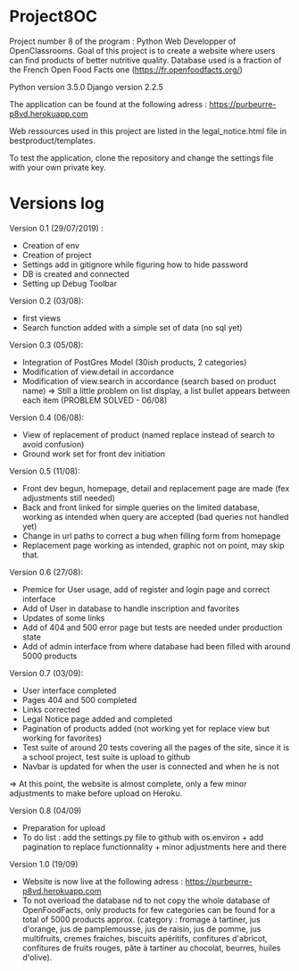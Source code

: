 # Project8OC

Project number 8 of the program : Python Web Developper of OpenClassrooms. Goal of this project is to create a website where users can find products of better nutritive quality. Database used is a fraction of the French Open Food Facts one (https://fr.openfoodfacts.org/)

Python version 3.5.0
Django version 2.2.5

The application can be found at the following adress : https://purbeurre-p8vd.herokuapp.com

Web ressources used in this project are listed in the legal_notice.html file in bestproduct/templates. 

To test the application, clone the repository and change the settings file with your own private key.

# Versions log

Version 0.1 (29/07/2019) :
- Creation of env
- Creation of project
- Settings add in gitignore while figuring how to hide password
- DB is created and connected
- Setting up Debug Toolbar

Version 0.2 (03/08):
- first views
- Search function added with a simple set of data (no sql yet)

Version 0.3 (05/08):
- Integration of PostGres Model (30ish products, 2 categories)
- Modification of view.detail in accordance
- Modification of view.search in accordance (search based on product name)
=> Still a little problem on list display, a list bullet appears between each item (PROBLEM SOLVED - 06/08)

Version 0.4 (06/08):
- View of replacement of product (named replace instead of search to avoid confusion)
- Ground work set for front dev initiation

Version 0.5 (11/08):
- Front dev begun, homepage, detail and replacement page are made (fex adjustments still needed)
- Back and front linked for simple queries on the limited database, working as intended when query are accepted (bad queries not handled yet)
- Change in url paths to correct a bug when filling form from homepage
- Replacement page working as intended, graphic not on point, may skip that.

Version 0.6 (27/08):
- Premice for User usage, add of register and login page and correct interface
- Add of User in database to handle inscription and favorites
- Updates of some links
- Add of 404 and 500 error page but tests are needed under production state
- Add of admin interface from where database had been filled with around 5000 products

Version 0.7 (03/09):
- User interface completed
- Pages 404 and 500 completed
- Links corrected
- Legal Notice page added and completed
- Pagination of products added (not working yet for replace view but working for favorites)
- Test suite of around 20 tests covering all the pages of the site, since it is a school project, test suite is upload to github
- Navbar is updated for when the user is connected and when he is not

=> At this point, the website is almost complete, only a few minor adjustments to make before upload on Heroku.

Version 0.8 (04/09)
- Preparation for upload
- To do list : add the settings.py file to github with os.environ + add pagination to replace functionnality + minor adjustments here and there

Version 1.0 (19/09)
- Website is now live at the following adress : https://purbeurre-p8vd.herokuapp.com
- To not overload the database nd to not copy the whole database of OpenFoodFacts, only products for few categories can be found for a total of 5000 products approx. (category : fromage à tartiner, jus d'orange, jus de pamplemousse, jus de raisin, jus de pomme, jus multifruits, cremes fraiches, biscuits apéritifs, confitures d'abricot, confitures de fruits rouges, pâte à tartiner au chocolat, beurres, huiles d'olive).
